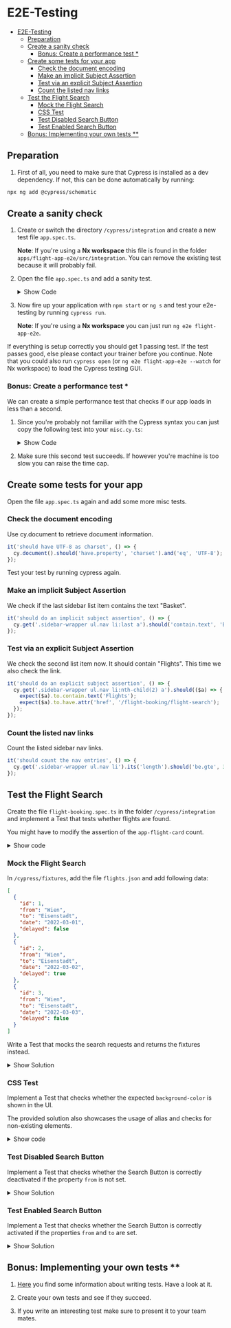 # E2E-Testing

- [E2E-Testing](#e2e-testing)
  - [Preparation](#preparation)
  - [Create a sanity check](#create-a-sanity-check)
    - [Bonus: Create a performance test \*](#bonus-create-a-performance-test-)
  - [Create some tests for your app](#create-some-tests-for-your-app)
    - [Check the document encoding](#check-the-document-encoding)
    - [Make an implicit Subject Assertion](#make-an-implicit-subject-assertion)
    - [Test via an explicit Subject Assertion](#test-via-an-explicit-subject-assertion)
    - [Count the listed nav links](#count-the-listed-nav-links)
  - [Test the Flight Search](#test-the-flight-search)
    - [Mock the Flight Search](#mock-the-flight-search)
    - [CSS Test](#css-test)
    - [Test Disabled Search Button](#test-disabled-search-button)
    - [Test Enabled Search Button](#test-enabled-search-button)
  - [Bonus: Implementing your own tests \*\*](#bonus-implementing-your-own-tests-)

## Preparation

1. First of all, you need to make sure that Cypress is installed as a dev dependency. If not, this can be done automatically by running:

```bash
npx ng add @cypress/schematic
```

## Create a sanity check

1. Create or switch the directory `/cypress/integration` and create a new test file `app.spec.ts`.

   **Note**: If you're using a **Nx workspace** this file is found in the folder `apps/flight-app-e2e/src/integration`. You can remove the existing test because it will probably fail.

2. Open the file `app.spec.ts` and add a sanity test.

   <details>
   <summary>Show Code</summary>
   <p>

   ```typescript
   describe('flight-app', () => {
     it('should do a sanity check', () => {
       cy.visit('');
     });

     // next test goes here
   });
   ```

   </p>
   </details>

3. Now fire up your application with `npm start` or `ng s` and test your e2e-testing by running `cypress run`.

   **Note**: If you're using a **Nx workspace** you can just run `ng e2e flight-app-e2e`.

If everything is setup correctly you should get 1 passing test. If the test passes good, else please contact your trainer before you continue. Note that you could also run `cypress open` (or `ng e2e flight-app-e2e --watch` for Nx workspace) to load the Cypress testing GUI.

### Bonus: Create a performance test \*

We can create a simple performance test that checks if our app loads in less than a second.

1. Since you're probably not familiar with the Cypress syntax you can just copy the following test into your `misc.cy.ts`:

   <details>
   <summary>Show Code</summary>
   <p>

   ```typescript
   it('should load page below 1 second', () => {
     cy.visit('/', {
       onBeforeLoad: (win) => {
         win.performance.mark('start-loading');
       },
       onLoad: (win) => {
         win.performance.mark('end-loading');
       }
     })
       .its('performance')
       .then((p) => {
         p.measure('pageLoad', 'start-loading', 'end-loading');
         const measure = p.getEntriesByName('pageLoad')[0];
         expect(measure.duration).to.be.most(1000);
       });
   });
   ```

   </p>
   </details>

2. Make sure this second test succeeds. If however you're machine is too slow you can raise the time cap.

## Create some tests for your app

Open the file `app.spec.ts` again and add some more misc tests.

### Check the document encoding

Use cy.document to retrieve document information.

```typescript
it('should have UTF-8 as charset', () => {
  cy.document().should('have.property', 'charset').and('eq', 'UTF-8');
});
```

Test your test by running cypress again.

### Make an implicit Subject Assertion

We check if the last sidebar list item contains the text "Basket".

```typescript
it('should do an implicit subject assertion', () => {
  cy.get('.sidebar-wrapper ul.nav li:last a').should('contain.text', 'Basket');
});
```

### Test via an explicit Subject Assertion

We check the second list item now. It should contain "Flights". This time we also check the link.

```typescript
it('should do an explicit subject assertion', () => {
  cy.get('.sidebar-wrapper ul.nav li:nth-child(2) a').should(($a) => {
    expect($a).to.contain.text('Flights');
    expect($a).to.have.attr('href', '/flight-booking/flight-search');
  });
});
```

### Count the listed nav links

Count the listed sidebar nav links.

```typescript
it('should count the nav entries', () => {
  cy.get('.sidebar-wrapper ul.nav li').its('length').should('be.gte', 3);
});
```

## Test the Flight Search

Create the file `flight-booking.spec.ts` in the folder `/cypress/integration` and implement a Test that tests whether flights are found.

You might have to modify the assertion of the `app-flight-card` count.

<details>
<summary>Show code</summary>
<p>

```typescript
describe('Flight Search E2E Test', () => {
  beforeEach(() => {
    cy.visit('');
  });

  it('should verify that flight search is showing cards', () => {
    cy.contains('a', 'Flights').click();
    cy.get('input[name=from]').clear().type('Graz');
    cy.get('input[name=to]').clear().type('Hamburg');
    cy.get('form .btn').should(($button) => {
      expect($button).to.not.have.attr('disabled', 'disabled');
    });

    cy.get('form .btn').click();
    cy.get('flight-card').its('length').should('be.gte', 3);
  });
});
```

</p>
</details>

### Mock the Flight Search

In `/cypress/fixtures`, add the file `flights.json` and add following data:

```json
[
  {
    "id": 1,
    "from": "Wien",
    "to": "Eisenstadt",
    "date": "2022-03-01",
    "delayed": false
  },
  {
    "id": 2,
    "from": "Wien",
    "to": "Eisenstadt",
    "date": "2022-03-02",
    "delayed": true
  },
  {
    "id": 3,
    "from": "Wien",
    "to": "Eisenstadt",
    "date": "2022-03-03",
    "delayed": false
  }
]
```

Write a Test that mocks the search requests and returns the fixtures instead.

<details>
<summary>Show Solution</summary>
<p>

```typescript
it('should search for flights from Wien to Eisenstadt by intercepting the network', () => {
  cy.fixture('flights').then((flights) => cy.intercept('GET', 'http://www.angular.at/api/flight**', flights));
  cy.contains('a', 'Flights').click();
  cy.get('input[name=from]').clear().type('Wien');
  cy.get('input[name=to]').clear().type('Eisenstadt');
  cy.get('form .btn').click();
  cy.get('flight-card').should('have.length', 3);
});
```

</p>
</details>

### CSS Test

Implement a Test that checks whether the expected `background-color` is shown in the UI.

The provided solution also showcases the usage of alias and checks for non-existing elements.

<details>
<summary>Show code</summary>
<p>

```typescript
it('should search for flights from Wien to Eisenstadt by intercepting the network', () => {
  cy.fixture('flights').then((flights) => cy.intercept('GET', 'http://www.angular.at/api/flight**', flights));
  cy.contains('a', 'Flights').click();
  cy.get('input[name=from]').clear().type('Wien');
  cy.get('input[name=to]').clear().type('Eisenstadt');
  cy.get('form .btn').click();

  cy.get('flight-card').first().as('flight-card');
  cy.get('@flight-card').find('> div').should('have.css', 'background-color', 'rgb(255, 255, 255)');
  cy.get('@flight-card').contains('button', 'Select').click();
  cy.get('@flight-card').find('> div').should('have.css', 'background-color', 'rgb(204, 197, 185)');
  cy.get('@flight-card').contains('button', 'Select').should('not.exist');
  cy.get('@flight-card').contains('button', 'Remove').should('exist');
});
```

</p>
</details>

### Test Disabled Search Button

Implement a Test that checks whether the Search Button is correctly deactivated if the property `from` is not set.

<details>
<summary>Show Solution</summary>
<p>

```typescript
it('should disable the search button when form is invalid', () => {
  cy.contains('a', 'Flights').click();
  cy.get('input[name=from]').clear();
  cy.get('input[name=to]').clear();
  cy.get('form .btn').should('be.disabled');
});
```

</p>
</details>

### Test Enabled Search Button

Implement a Test that checks whether the Search Button is correctly activated if the properties `from` and `to` are set.

<details>
<summary>Show Solution</summary>
<p>

```typescript
it('should enable the search button when form is valid', () => {
  cy.contains('a', 'Flights').click();
  cy.get('input[name=from]').clear().type('Wien');
  cy.get('input[name=to]').clear().type('Frankfurt');
  cy.get('form .btn').should('not.be.disabled');
});
```

</p>
</details>

## Bonus: Implementing your own tests \*\*

1. [Here](https://docs.cypress.io/guides/getting-started/writing-your-first-test) you find some information about writing tests. Have a look at it.

2. Create your own tests and see if they succeed.

3. If you write an interesting test make sure to present it to your team mates.
